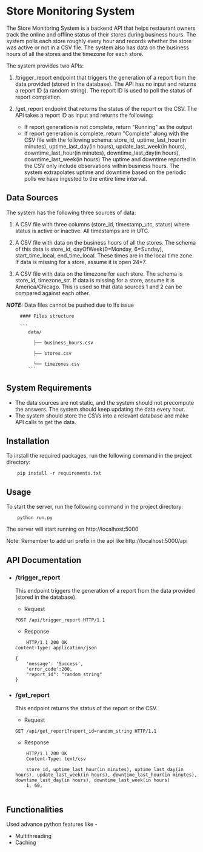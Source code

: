 # Store Monitoring System

The Store Monitoring System is a backend API that helps restaurant
owners track the online and offline status of their stores during
business hours. The system polls each store roughly every hour and
records whether the store was active or not in a CSV file. The system
also has data on the business hours of all the stores and the timezone
for each store.

The system provides two APIs:

1.  /trigger_report endpoint that triggers the generation of a report
    from the data provided (stored in the database). The API has no
    input and returns a report ID (a random string). The report ID is
    used to poll the status of report completion.

2.  /get_report endpoint that returns the status of the report or the
    CSV. The API takes a report ID as input and returns the following:

    -   If report generation is not complete, return "Running" as the
        output
    -   If report generation is complete, return "Complete" along with
        the CSV file with the following schema: store_id,
        uptime_last_hour(in minutes), uptime_last_day(in hours),
        update_last_week(in hours), downtime_last_hour(in minutes),
        downtime_last_day(in hours), downtime_last_week(in hours) The
        uptime and downtime reported in the CSV only include
        observations within business hours. The system extrapolates
        uptime and downtime based on the periodic polls we have ingested
        to the entire time interval.

## Data Sources 

The system has the following three sources of data:

1.  A CSV file with three columns (store_id, timestamp_utc, status)
    where status is active or inactive. All timestamps are in UTC.

2.  A CSV file with data on the business hours of all the stores. The
    schema of this data is store_id, dayOfWeek(0=Monday, 6=Sunday),
    start_time_local, end_time_local. These times are in the local time
    zone. If data is missing for a store, assume it is open 24\*7.

3.  A CSV file with data on the timezone for each store. The schema is
    store_id, timezone_str. If data is missing for a store, assume it is
    America/Chicago. This is used so that data sources 1 and 2 can be
    compared against each other.
    
**_NOTE:_**  Data files cannot be pushed due to lfs issue 
     
         #### Files structure 
         
         ```
            data/
            
              ├── business_hours.csv
              
              ├── stores.csv
              
              └── timezones.csv
            ```

## System Requirements 

* The data sources are not static, and the system
should not precompute the answers. The system should keep updating the
data every hour. 
* The system should store the CSVs into a relevant
database and make API calls to get the data.

## Installation 

To install the required packages, run the following command in the project directory:
```
    pip install -r requirements.txt
```

## Usage

To start the server, run the following command in the project directory:
```
    python run.py

```

The server will start running on http://localhost:5000

Note: Remember to add url prefix in the api like http://localhost:5000/api

## API Documentation

- ### /trigger_report

    This endpoint triggers the generation of a report from the data provided (stored in the database).

    * Request
    ```
    POST /api/trigger_report HTTP/1.1

    ```
    * Response
    ```
        HTTP/1.1 200 OK
    Content-Type: application/json

    {
        'message': 'Success', 
        'error_code':200,
        "report_id": "random_string"
    }

    ```

- ### /get_report

    This endpoint returns the status of the report or the CSV.
    
    * Request
    ```
    GET /api/get_report?report_id=random_string HTTP/1.1

    ```
    * Response
    ```
        HTTP/1.1 200 OK
        Content-Type: text/csv

        store_id, uptime_last_hour(in minutes), uptime_last_day(in hours), update_last_week(in hours), downtime_last_hour(in minutes), downtime_last_day(in hours), downtime_last_week(in hours)
        1, 60, 


    ```

## Functionalities 

Used advance python features like -
 - Multithreading
 - Caching
